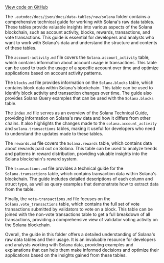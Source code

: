 [View code on GitHub](https://dune.com/.autodoc/docs/json/docs/data-tables/raw/solana)

The `.autodoc/docs/json/docs/data-tables/raw/solana` folder contains a comprehensive technical guide for working with Solana's raw data tables. These tables provide valuable insights into various aspects of the Solana blockchain, such as account activity, blocks, rewards, transactions, and vote transactions. This guide is essential for developers and analysts who want to work with Solana's data and understand the structure and contents of these tables.

The `account-activity.md` file covers the `Solana.account_activity` table, which contains information about account usage in transactions. This table can be used to track the usage of a specific account over time and optimize applications based on account activity patterns.

The `blocks.md` file provides information on the `Solana.blocks` table, which contains block data within Solana's blockchain. This table can be used to identify block activity and transaction changes over time. The guide also provides Solana Query examples that can be used with the `Solana.blocks` table.

The `index.md` file serves as an overview of the Solana Technical Guide, providing information on Solana's raw data and how it differs from other chains. It also highlights the changes made to the `solana.account_activity` and `solana.transactions` tables, making it useful for developers who need to understand the updates made to these tables.

The `rewards.md` file covers the `Solana.rewards` table, which contains data about rewards paid out on Solana. This table can be used to analyze trends and patterns in reward distribution, providing valuable insights into the Solana blockchain's reward system.

The `transactions.md` file provides a technical guide for the `Solana.transactions` table, which contains transaction data within Solana's blockchain. The guide includes detailed descriptions of each column and struct type, as well as query examples that demonstrate how to extract data from the table.

Finally, the `vote-transactions.md` file focuses on the `Solana.vote_transactions` table, which contains the full set of vote transactions submitted by validators to vote on a block. This table can be joined with the non-vote transactions table to get a full breakdown of all transactions, providing a comprehensive view of validator voting activity on the Solana blockchain.

Overall, the guide in this folder offers a detailed understanding of Solana's raw data tables and their usage. It is an invaluable resource for developers and analysts working with Solana data, providing examples and explanations that can help them make informed decisions and optimize their applications based on the insights gained from these tables.
